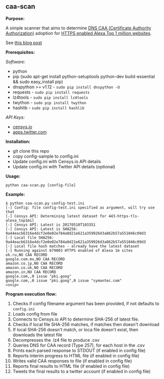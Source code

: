 caa-scan
------------

**Purpose:**

A simple scanner that aims to determine [DNS CAA (Certificate Authority Authorization)](https://tools.ietf.org/html/rfc6844) adoption for [HTTPS enabled Alexa Top 1 million websites](https://censys.io/data).

See [this blog post](https://darranboyd.wordpress.com/2017/04/18/dns-caa-record-adoption-scanner-and-results/)

**Prerequisites:**

*Software:*

- python
- pip (sudo apt-get install python-setuptools python-dev build-essential && sudo easy_install pip)
- dnspython >= v1.12 - `sudo pip install dnspython -U`
- requests - `sudo pip install requests`
- lz4tools - `sudo pip install lz4tools`
- twython - `sudo pip install twython`
- hashlib - `sudo pip install hashlib`

*API Keys:*

- [censys.io](https://censys.io/account)
- [apps.twitter.com](https://apps.twitter.com)

**Installation:**

- git clone this repo
- copy config-sample to config.ini
- Update config.ini with Censys.io API details
- Update config.ini with Twitter API details (optional)

**Usage:**

`python caa-scan.py [config-file]`

**Example:**

    $ python caa-scan.py config-test.ini
    [-] Config: file config-test.ini specified as argument, will try use that
    [-] Censys API: Determining latest dataset for 443-https-tls-alexa_top1mil
    [-] Censys API: Latest is 20170510T103351
    [-] Censys API: Latest is SHA256: 9a44eacb6316e4dcf2e0e02e784a0d21e621a359926d3a862b57a551046c09d3
    [-] Local file SHA256: 9a44eacb6316e4dcf2e0e02e784a0d21e621a359926d3a862b57a551046c09d3
    [-] Local file hash matches - already have the latest dataset
    [-] Running against 679003 HTTPS enabled of Alexa 1m sites
    ok.ru,NO CAA RECORD
    google.com.mx,NO CAA RECORD
    amazon.co.jp,NO CAA RECORD
    amazon.co.uk,NO CAA RECORD
    amazon.in,NO CAA RECORD
    google.com,,0 issue "pki.goog"
    google.com,,0 issue "pki.goog",0 issue "symantec.com"
    <snip>

**Program execution flow:**

1. Checks if config filename argument has been provided, if not defaults to `config.ini`
2. Loads config from file
3. Connects to Censys.io API to determine SHA-256 of latest file.
4. Checks if local file SHA-256 matches, if matches then doesn't download
5. If local SHA-256 doesn't match, or loca file doesn't exist, then downloads the latest file
6. Decompresses the .lz4 file to produce .csv
7. Queries DNS for CAA record (Type 257), for each host in the .csv
8. Prints each parsed response to STDOUT (if enabled in config file)
9. Reports interim progress to HTML file (if enabled in config file)
10. Writes valid CAA responses to file (if enabled in config file)
11. Reports final results to HTML file (if enabled in config file)
12. Tweets the final results to a twitter account (if enabled in config file)
